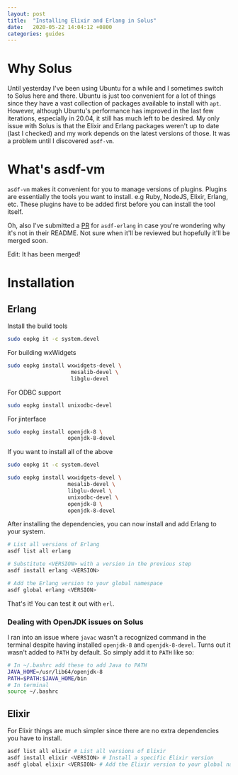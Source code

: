 ```yaml
---
layout: post
title:  "Installing Elixir and Erlang in Solus"
date:   2020-05-22 14:04:12 +0800
categories: guides
---
```


# Why Solus

Until yesterday I've been using Ubuntu for a while and I sometimes switch to Solus here and there. Ubuntu is just too convenient for a lot of things since they have a vast collection of packages available to install with `apt`. However, although Ubuntu's performance has improved in the last few iterations, especially in 20.04, it still has much left to be desired. My only issue with Solus is that the Elixir and Erlang packages weren't up to date (last I checked) and my work depends on the latest versions of those. It was a problem until I discovered `asdf-vm`.

# What's asdf-vm

`asdf-vm` makes it convenient for you to manage versions of plugins. Plugins are essentially the tools you want to install. e.g Ruby, NodeJS, Elixir, Erlang, etc. These plugins have to be added first before you can install the tool itself. 

Oh, also I've submitted a [PR](https://github.com/asdf-vm/asdf-erlang/pull/146) for `asdf-erlang` in case you're wondering why it's not in their README. Not sure when it'll be reviewed but hopefully it'll be merged soon.

Edit: It has been merged!

# Installation

## Erlang

Install the build tools

```bash
sudo eopkg it -c system.devel
```

For building wxWidgets

```bash
sudo eopkg install wxwidgets-devel \
                    mesalib-devel \
                    libglu-devel
```

For ODBC support

```bash
sudo eopkg install unixodbc-devel
```

For jinterface

```bash
sudo eopkg install openjdk-8 \
                   openjdk-8-devel
```

If you want to install all of the above

```bash
sudo eopkg it -c system.devel

sudo eopkg install wxwidgets-devel \ 
                   mesalib-devel \
                   libglu-devel \
                   unixodbc-devel \
                   openjdk-8 \
                   openjdk-8-devel
```

After installing the dependencies, you can now install and add Erlang to your system.

```bash
# List all versions of Erlang
asdf list all erlang 

# Substitute <VERSION> with a version in the previous step
asdf install erlang <VERSION>

# Add the Erlang version to your global namespace
asdf global erlang <VERSION> 
```

That's it! You can test it out with `erl`.

### Dealing with OpenJDK issues on Solus

I ran into an issue where `javac` wasn't a recognized command in the terminal despite having installed `openjdk-8` and `openjdk-8-devel`. Turns out it wasn't added to `PATH` by default. So simply add it to `PATH` like so:

```bash
# In ~/.bashrc add these to add Java to PATH
JAVA_HOME=/usr/lib64/openjdk-8
PATH=$PATH:$JAVA_HOME/bin
# In terminal
source ~/.bashrc
```

## Elixir

For Elixir things are much simpler since there are no extra dependencies you have to install.

```bash
asdf list all elixir # List all versions of Elixir
asdf install elixir <VERSION> # Install a specific Elixir version
asdf global elixir <VERSION> # Add the Elixir version to your global namespace
```